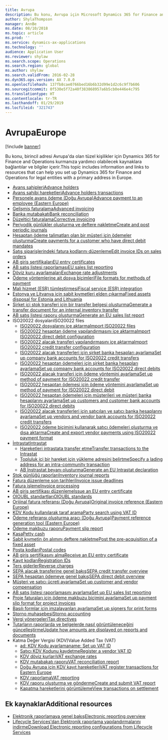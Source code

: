 ```yaml
---
title: Avrupa
description: Bu konu, Avrupa için Microsoft Dynamics 365 for Finance and Operations belgelendirme kaynaklarına bağlantılar sağlar.
author: ShylaThompson
manager: AnnBe
ms.date: 08/10/2018
ms.topic: article
ms.prod: ''
ms.service: dynamics-ax-applications
ms.technology: ''
audience: Application User
ms.reviewer: shylaw
ms.search.scope: Operations
ms.search.region: global
ms.author: shylaw
ms.search.validFrom: 2016-02-28
ms.dyn365.ops.version: AX 7.0.0
ms.openlocfilehash: 137fb8cae0766bed16b6b32d99e1d2c6c9f7b606
ms.sourcegitcommit: 0f530e5f72a40f383868957a6b5cb0e446e4c795
ms.translationtype: HT
ms.contentlocale: tr-TR
ms.lasthandoff: 01/29/2019
ms.locfileid: "321743"
---
```

# <a name="europe"></a><span data-ttu-id="6c2a4-103">Avrupa</span><span class="sxs-lookup"><span data-stu-id="6c2a4-103">Europe</span></span> 

[!include [banner](../includes/banner.md)]

<span data-ttu-id="6c2a4-104">Bu konu, birincil adresi Avrupa'da olan tüzel kişilikler için Dynamics 365 for Finance and Operations kurmanıza yardımcı olabilecek kaynaklara bağlantılar ve bilgiler içerir.</span><span class="sxs-lookup"><span data-stu-id="6c2a4-104">This topic includes information and links to resources that can help you set up Dynamics 365 for Finance and Operations for legal entities with a primary address in Europe.</span></span> 

- [<span data-ttu-id="6c2a4-105">Avans sahipleri</span><span class="sxs-lookup"><span data-stu-id="6c2a4-105">Advance holders</span></span>](emea-advance-holders.md)
 - [<span data-ttu-id="6c2a4-106">Avans sahibi hareketleri</span><span class="sxs-lookup"><span data-stu-id="6c2a4-106">Advance holders transactions</span></span>](emea-advance-holders-transactions.md)
 - [<span data-ttu-id="6c2a4-107">Personele avans ödeme (Doğu Avrupa)</span><span class="sxs-lookup"><span data-stu-id="6c2a4-107">Advance payment to an employee (Eastern Europe)</span></span>](tasks/advance-payment-employee.md)
- [<span data-ttu-id="6c2a4-108">Gelişmiş faturalama</span><span class="sxs-lookup"><span data-stu-id="6c2a4-108">Advanced invoicing</span></span>](emea-advance-invoice.md)
- [<span data-ttu-id="6c2a4-109">Banka mutabakatı</span><span class="sxs-lookup"><span data-stu-id="6c2a4-109">Bank reconciliation</span></span>](emea-bank-reconciliation.md)
- [<span data-ttu-id="6c2a4-110">Düzeltici faturalama</span><span class="sxs-lookup"><span data-stu-id="6c2a4-110">Corrective invoicing</span></span>](emea-corrective-invoice.md)
- [<span data-ttu-id="6c2a4-111">Periyodik günlükler oluşturma ve deftere nakletme</span><span class="sxs-lookup"><span data-stu-id="6c2a4-111">Create and post periodic journals</span></span>](emea-create-post-periodic-journals.md)
- [<span data-ttu-id="6c2a4-112">Hesaptan ödeme talimatları olan bir müşteri için ödemeler oluşturma</span><span class="sxs-lookup"><span data-stu-id="6c2a4-112">Create payments for a customer who have direct debit mandates</span></span>](tasks/create-payments-customers-who-have-direct-debit-mandates.md)
- [<span data-ttu-id="6c2a4-113">Satış siparişlerindeki fatura kodlarını düzenleme</span><span class="sxs-lookup"><span data-stu-id="6c2a4-113">Edit invoice IDs on sales orders</span></span>](emea-edit-invoice-id-sales-orders.md)
- [<span data-ttu-id="6c2a4-114">AB giriş sertifikaları</span><span class="sxs-lookup"><span data-stu-id="6c2a4-114">EU entry certificates</span></span>](emea-entry-certificates.md)
- [<span data-ttu-id="6c2a4-115">AB satış listesi raporlaması</span><span class="sxs-lookup"><span data-stu-id="6c2a4-115">EU sales list reporting</span></span>](emea-eu-sales-list.md)
- [<span data-ttu-id="6c2a4-116">Döviz kuru ayarlamaları</span><span class="sxs-lookup"><span data-stu-id="6c2a4-116">Exchange rate adjustments</span></span>](emea-exchange-rate-adjustments.md)
- [<span data-ttu-id="6c2a4-117">Ödeme yöntemlerine ait dosya biçimleri</span><span class="sxs-lookup"><span data-stu-id="6c2a4-117">File formats for methods of payment</span></span>](emea-select-file-formats-for-the-method-of-payments.md)
- [<span data-ttu-id="6c2a4-118">Mali hizmet (ESR) tümleştirmesi</span><span class="sxs-lookup"><span data-stu-id="6c2a4-118">Fiscal service (ESR) integration</span></span>](emea-fiscal-service-integration.md)
- [<span data-ttu-id="6c2a4-119">Estonya ve Litvanya için sabit kıymetleri elden çıkarma</span><span class="sxs-lookup"><span data-stu-id="6c2a4-119">Fixed assets disposal for Estonia and Lithuania</span></span>](emea-credit-note-reverse-fixed-asset-sale.md)
- [<span data-ttu-id="6c2a4-120">Şirket içi stok transferi için bir transfer belgesi oluşturma</span><span class="sxs-lookup"><span data-stu-id="6c2a4-120">Generate a transfer document for an internal inventory transfer</span></span>](tasks/transfer-document-internal-inventory-transfer.md)
- [<span data-ttu-id="6c2a4-121">AB satış listesi raporu oluşturma</span><span class="sxs-lookup"><span data-stu-id="6c2a4-121">Generate an EU sales list report</span></span>](tasks/eur-00011-eu-sales-list-report.md)
- <span data-ttu-id="6c2a4-122">ISO20022 dosyaları</span><span class="sxs-lookup"><span data-stu-id="6c2a4-122">ISO20022 files</span></span>
  - [<span data-ttu-id="6c2a4-123">ISO20022 dosyalarını içe aktarma</span><span class="sxs-lookup"><span data-stu-id="6c2a4-123">Import ISO20022 files</span></span>](emea-ISO20022-file-formats.md)
  - [<span data-ttu-id="6c2a4-124">ISO20022 hesaptan ödeme yapılandırmasını içe aktarma</span><span class="sxs-lookup"><span data-stu-id="6c2a4-124">Import ISO20022 direct debit configuration</span></span>](tasks/import-iso20022-direct-debit-configuration.md)
  - [<span data-ttu-id="6c2a4-125">ISO20022 alacak transferi yapılandırmasını içe aktarma</span><span class="sxs-lookup"><span data-stu-id="6c2a4-125">Import ISO20022 credit transfer configuration</span></span>](tasks/import-iso20022-credit-transfer-configuration.md)
  - [<span data-ttu-id="6c2a4-126">ISO20022 alacak transferleri için şirket banka hesapları ayarlama</span><span class="sxs-lookup"><span data-stu-id="6c2a4-126">Set up company bank accounts for ISO20022 credit transfers</span></span>](tasks/set-up-company-bank-accounts-iso20022-credit-transfers.md)
  - [<span data-ttu-id="6c2a4-127">ISO20022 hesaptan ödemeleri için şirket banka hesapları ayarlama</span><span class="sxs-lookup"><span data-stu-id="6c2a4-127">Set up company bank accounts for ISO20022 direct debits</span></span>](tasks/set-up-company-bank-accounts-iso20022-direct-debits.md)
  - [<span data-ttu-id="6c2a4-128">ISO20022 alacak transferi için ödeme yöntemini ayarlama</span><span class="sxs-lookup"><span data-stu-id="6c2a4-128">Set up method of payment for ISO20022 credit transfer</span></span>](tasks/set-up-method-payment-iso20022-credit-transfer.md)
  - [<span data-ttu-id="6c2a4-129">ISO20022 hesaptan ödemesi için ödeme yöntemini ayarlama</span><span class="sxs-lookup"><span data-stu-id="6c2a4-129">Set up method of payment for ISO20022 direct debit</span></span>](tasks/setup-method-payment-iso20022-direct-debit.md)
  - [<span data-ttu-id="6c2a4-130">ISO20022 hesaptan ödemeleri için müşterileri ve müşteri banka hesaplarını ayarlama</span><span class="sxs-lookup"><span data-stu-id="6c2a4-130">Set up customers and customer bank accounts for ISO20022 direct debits</span></span>](tasks/set-up-bank-accounts-iso20022-direct-debits.md)
  - [<span data-ttu-id="6c2a4-131">ISO20022 alacak transferleri için satıcıları ve satıcı banka hesaplarını ayarlama</span><span class="sxs-lookup"><span data-stu-id="6c2a4-131">Set up vendors and vendor bank accounts for ISO20022 credit transfers</span></span>](tasks/set-up-vendor-iso20022-credit-transfers.md)
  - [<span data-ttu-id="6c2a4-132">ISO20022 ödeme biçimini kullanarak satıcı ödemeleri oluşturma ve dışa aktarma</span><span class="sxs-lookup"><span data-stu-id="6c2a4-132">Create and export vendor payments using ISO20022 payment format</span></span>](tasks/create-export-vendor-payments-iso20022-payment-format.md)
- [<span data-ttu-id="6c2a4-133">İntrastat</span><span class="sxs-lookup"><span data-stu-id="6c2a4-133">Intrastat</span></span>](emea-intrastat.md)
  - [<span data-ttu-id="6c2a4-134">Hareketleri intrastata transfer etme</span><span class="sxs-lookup"><span data-stu-id="6c2a4-134">Transfer transactions to the Intrastat</span></span>](tasks/transfer-transactions-intrastat.md)
  - [<span data-ttu-id="6c2a4-135">Topluluk içi bir hareket için yükleme adresini belirtme</span><span class="sxs-lookup"><span data-stu-id="6c2a4-135">Specify a lading address for an intra-community transaction</span></span>](tasks/eur-00002-specify-lading-address-intra-community.md)
  - [<span data-ttu-id="6c2a4-136">AB İnstrastat beyanı oluşturma</span><span class="sxs-lookup"><span data-stu-id="6c2a4-136">Generate an EU Intrastat declaration</span></span>](tasks/eur-00002-eu-intrastat-declaration.md)
- [<span data-ttu-id="6c2a4-137">Stok günlüğü raporları</span><span class="sxs-lookup"><span data-stu-id="6c2a4-137">Inventory journal reports</span></span>](emea-set-up-report-inventory-journal-names.md)
- [<span data-ttu-id="6c2a4-138">Fatura düzenleme son tarihleri</span><span class="sxs-lookup"><span data-stu-id="6c2a4-138">Invoice issue deadlines</span></span>](emea-invoice-issue-deadline.md)
- [<span data-ttu-id="6c2a4-139">Fatura işleme</span><span class="sxs-lookup"><span data-stu-id="6c2a4-139">Invoice processing</span></span>](emea-invoice-processing.md)
- [<span data-ttu-id="6c2a4-140">AB giriş sertifikası düzenleme</span><span class="sxs-lookup"><span data-stu-id="6c2a4-140">Issue an EU entry certificate</span></span>](tasks/eur-00012-issue-eu-entry-certificate.md)
- [<span data-ttu-id="6c2a4-141">OIOUBL standartları</span><span class="sxs-lookup"><span data-stu-id="6c2a4-141">OIOUBL standards</span></span>](emea-oioubl-standards-electronic-invoicing.md)
- [<span data-ttu-id="6c2a4-142">Orijinal fatura referansı (Doğu Avrupa)</span><span class="sxs-lookup"><span data-stu-id="6c2a4-142">Original invoice reference (Eastern Europe)</span></span>](tasks/ee-00004-original-invoice-reference.md)
- [<span data-ttu-id="6c2a4-143">KDV Kodu kullanılarak taraf arama</span><span class="sxs-lookup"><span data-stu-id="6c2a4-143">Party search using VAT ID</span></span>](tasks/eur-00015-party-search-vat-id.md)
- [<span data-ttu-id="6c2a4-144">Ödeme referansı oluşturma aracı (Doğu Avrupa)</span><span class="sxs-lookup"><span data-stu-id="6c2a4-144">Payment reference generation tool (Eastern Europe)</span></span>](tasks/ee-00015-payment-reference-generation-tool.md)
- [<span data-ttu-id="6c2a4-145">Ödeme makbuzu raporu</span><span class="sxs-lookup"><span data-stu-id="6c2a4-145">Payment slip report</span></span>](emea-eur-payment-slip-report-giro.md)
- [<span data-ttu-id="6c2a4-146">Kasa</span><span class="sxs-lookup"><span data-stu-id="6c2a4-146">Petty cash</span></span>](emea-petty-cash.md)
- [<span data-ttu-id="6c2a4-147">Sabit kıymetin ön alımını deftere nakletme</span><span class="sxs-lookup"><span data-stu-id="6c2a4-147">Post the pre-acquisition of a fixed asset</span></span>](emea-pre-acquisition-acquisition-fixed-asset.md)
- [<span data-ttu-id="6c2a4-148">Posta kodları</span><span class="sxs-lookup"><span data-stu-id="6c2a4-148">Postal codes</span></span>](emea-import-create-postal-codes-manually.md)
- [<span data-ttu-id="6c2a4-149">AB giriş sertifikasını alma</span><span class="sxs-lookup"><span data-stu-id="6c2a4-149">Receive an EU entry certificate</span></span>](tasks/eur-00012-receive-eu-entry-certificate.md)
- [<span data-ttu-id="6c2a4-150">Kayıt kodları</span><span class="sxs-lookup"><span data-stu-id="6c2a4-150">Registration IDs</span></span>](emea-registration-ids.md)
- [<span data-ttu-id="6c2a4-151">Ters giderler</span><span class="sxs-lookup"><span data-stu-id="6c2a4-151">Reverse charges</span></span>](emea-reverse-charge.md)
- [<span data-ttu-id="6c2a4-152">SEPA alacak transferine genel bakış</span><span class="sxs-lookup"><span data-stu-id="6c2a4-152">SEPA credit transfer overview</span></span>](../accounts-payable/sepa-credit-transfer.md)
- [<span data-ttu-id="6c2a4-153">SEPA hesaptan ödemeye genel bakış</span><span class="sxs-lookup"><span data-stu-id="6c2a4-153">SEPA direct debit overview</span></span>](../accounts-receivable/sepa-direct-debit-overview.md)
- [<span data-ttu-id="6c2a4-154">Müşteri ve satıcı ücreti ayarlama</span><span class="sxs-lookup"><span data-stu-id="6c2a4-154">Set up customer and vendor compensation</span></span>](emea-compensation-customer-vendor-transactions.md)
- [<span data-ttu-id="6c2a4-155">AB satış listesi raporlamasını ayarlama</span><span class="sxs-lookup"><span data-stu-id="6c2a4-155">Set up EU sales list reporting</span></span>](tasks/eur-00011-eu-sales-list-reporting.md)
- [<span data-ttu-id="6c2a4-156">Proje faturaları için ödeme makbuzu biçimini ayarlama</span><span class="sxs-lookup"><span data-stu-id="6c2a4-156">Set up payment slip format for project invoices</span></span>](tasks/set-up-payment-slip-format-project-invoices.md)
- [<span data-ttu-id="6c2a4-157">Basılı formlar için imzalayanları ayarlama</span><span class="sxs-lookup"><span data-stu-id="6c2a4-157">Set up signers for print forms</span></span>](emea-set-up-signers-for-printing-forms.md)
- [<span data-ttu-id="6c2a4-158">Storno muhasebesi</span><span class="sxs-lookup"><span data-stu-id="6c2a4-158">Storno accounting</span></span>](emea-storno.md)
- [<span data-ttu-id="6c2a4-159">Vergi yönergeleri</span><span class="sxs-lookup"><span data-stu-id="6c2a4-159">Tax directives</span></span>](emea-tax-directives.md)
- [<span data-ttu-id="6c2a4-160">Tutarların raporlarda ve belgelerde nasıl görüntüleneceğini güncelleştirme</span><span class="sxs-lookup"><span data-stu-id="6c2a4-160">Update how amounts are displayed on reports and documents</span></span>](emea-amount-printing-forms.md)
- <span data-ttu-id="6c2a4-161">Katma Değer Vergisi (KDV)</span><span class="sxs-lookup"><span data-stu-id="6c2a4-161">Value Added Tax (VAT)</span></span>
  - [<span data-ttu-id="6c2a4-162">ad: KDV Kodu ayarlama</span><span class="sxs-lookup"><span data-stu-id="6c2a4-162">name: Set up VAT ID</span></span>](tasks/eur-00015-vat-id.md)
  - [<span data-ttu-id="6c2a4-163">Satıcı KDV Kodunu kaydetme</span><span class="sxs-lookup"><span data-stu-id="6c2a4-163">Register a vendor VAT ID</span></span>](tasks/eur-00015-registration-vendor-vat-id.md)
  - [<span data-ttu-id="6c2a4-164">KDV döviz kurları</span><span class="sxs-lookup"><span data-stu-id="6c2a4-164">VAT exchange rates</span></span>](emea-vat-exchange-rate.md)
  - [<span data-ttu-id="6c2a4-165">KDV mutabakatı raporu</span><span class="sxs-lookup"><span data-stu-id="6c2a4-165">VAT reconciliation report</span></span>](tasks/eur-00018-vat-reconciliation-report.md)
  - [<span data-ttu-id="6c2a4-166">Doğu Avrupa için KDV kayıt hareketleri</span><span class="sxs-lookup"><span data-stu-id="6c2a4-166">VAT register transactions for Eastern Europe</span></span>](emea-vat-register-transactions.md)
  - [<span data-ttu-id="6c2a4-167">KDV raporlama</span><span class="sxs-lookup"><span data-stu-id="6c2a4-167">VAT reporting</span></span>](emea-vat-reporting.md)
  - [<span data-ttu-id="6c2a4-168">KDV raporu oluşturma ve gönderme</span><span class="sxs-lookup"><span data-stu-id="6c2a4-168">Create and submit VAT report</span></span>](tasks/create-submit-vat-report.md)
  - [<span data-ttu-id="6c2a4-169">Kapatma hareketlerini görüntüleme</span><span class="sxs-lookup"><span data-stu-id="6c2a4-169">View transactions on settlement</span></span>](emea-transactions-settlement-form.md)

## <a name="additional-resources"></a><span data-ttu-id="6c2a4-170">Ek kaynaklar</span><span class="sxs-lookup"><span data-stu-id="6c2a4-170">Additional resources</span></span>

- [<span data-ttu-id="6c2a4-171">Elektronik raporlamaya genel bakış</span><span class="sxs-lookup"><span data-stu-id="6c2a4-171">Electronic reporting overview</span></span>](../../dev-itpro/analytics/general-electronic-reporting.md)
- [<span data-ttu-id="6c2a4-172">Lifecycle Services'dan Elektronik raporlama yapılandırmalarını indirme</span><span class="sxs-lookup"><span data-stu-id="6c2a4-172">Download Electronic reporting configurations from Lifecycle Services</span></span>](../../dev-itpro/analytics/download-electronic-reporting-configuration-lcs.md)

